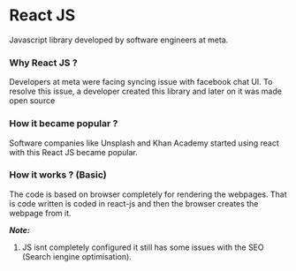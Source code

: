 # React JS
Javascript library developed by software engineers at meta.

### Why React JS ?
Developers at meta were facing syncing issue with facebook chat UI. To resolve this issue, a developer created this library and later on it was made open source

### How it became popular ?
Software companies like Unsplash and Khan Academy started using react with this React JS became popular. 

### How it works ? (Basic)
The code is based on browser completely for rendering the webpages. That is code written is coded in react-js and then the browser creates the webpage from it.

**_Note:_** 
1. JS isnt completely configured it still has some issues with the SEO (Search iengine optimisation).